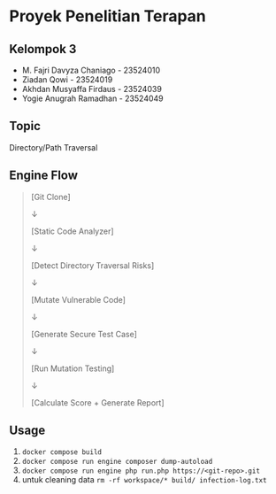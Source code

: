 # Proyek Penelitian Terapan

## Kelompok 3
- M. Fajri Davyza Chaniago - 23524010
- Ziadan Qowi - 23524019
- Akhdan Musyaffa Firdaus - 23524039
- Yogie Anugrah Ramadhan - 23524049

## Topic
Directory/Path Traversal

## Engine Flow
> [Git Clone] 
>
>    ↓
>
> [Static Code Analyzer] 
>
>    ↓
>
> [Detect Directory Traversal Risks] 
>
>    ↓
>
> [Mutate Vulnerable Code] 
>
>    ↓
>
> [Generate Secure Test Case] 
>
>    ↓
>
> [Run Mutation Testing]
>
>    ↓
>
> [Calculate Score + Generate Report]

## Usage
1. `docker compose build`
2. `docker compose run engine composer dump-autoload`
3. `docker compose run engine php run.php https://<git-repo>.git`
4. untuk cleaning data `rm -rf workspace/* build/ infection-log.txt`